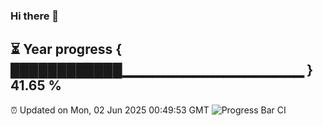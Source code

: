 ### Hi there 👋
⏳ Year progress { ████████████▁▁▁▁▁▁▁▁▁▁▁▁▁▁▁▁▁▁ } 41.65 %
---
⏰ Updated on Mon, 02 Jun 2025 00:49:53 GMT
![Progress Bar CI](https://github.com/Moyi321/Moyi321/workflows/Progress%20Bar%20CI/badge.svg)
